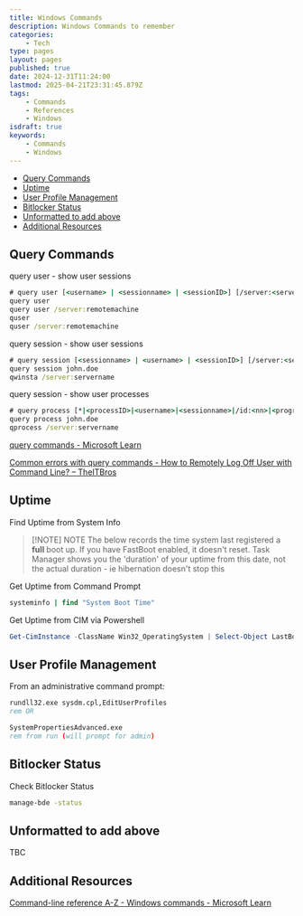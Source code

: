 ```yaml
---
title: Windows Commands
description: Windows Commands to remember
categories:
    - Tech
type: pages
layout: pages
published: true
date: 2024-12-31T11:24:00
lastmod: 2025-04-21T23:31:45.879Z
tags:
    - Commands
    - References
    - Windows
isdraft: true
keywords:
    - Commands
    - Windows
---
```



<!--- cSpell:disable --->
* [Query Commands](#query-commands)
* [Uptime](#uptime)
* [User Profile Management](#user-profile-management)
* [Bitlocker Status](#bitlocker-status)
* [Unformatted to add above](#unformatted-to-add-above)
* [Additional Resources](#additional-resources)
<!--- cSpell:enable --->

## Query Commands

query user - show user sessions

```bat
# query user [<username> | <sessionname> | <sessionID>] [/server:<servername>]
query user
query user /server:remotemachine
quser
quser /server:remotemachine
```

query session - show user sessions

```bat
# query session [<sessionname> | <username> | <sessionID>] [/server:<servername>] [/mode] [/flow] [/connect] [/counter]
query session john.doe
qwinsta /server:servername
```

query session - show user processes

```bat
# query process [*|<processID>|<username>|<sessionname>|/id:<nn>|<programname>] [/server:<servername>]
query process john.doe
qprocess /server:servername
```

[query commands - Microsoft Learn](https://learn.microsoft.com/en-au/windows-server/administration/windows-commands/query)

[Common errors with query commands - How to Remotely Log Off User with Command Line? – TheITBros](https://theitbros.com/remotely-log-off-user-with-cmd/#:~:text=Possible%20errors%20when%20executing%20the%20logoff%20command%3A)

## Uptime

Find Uptime from System Info

> [!NOTE] NOTE
> The below records the time system last registered a **full** boot up.
> If you have FastBoot enabled, it doesn't reset.
> Task Manager shows you the 'duration' of your uptime from this date, not the actual duration - ie hibernation doesn't stop this

Get Uptime from Command Prompt

```bat
systeminfo | find "System Boot Time"
```

Get Uptime from CIM via Powershell

```powershell
Get-CimInstance -ClassName Win32_OperatingSystem | Select-Object LastBootUpTime
```

## User Profile Management

From an administrative command prompt:

```bat
rundll32.exe sysdm.cpl,EditUserProfiles
rem OR

SystemPropertiesAdvanced.exe
rem from run (will prompt for admin)
```

## Bitlocker Status

Check Bitlocker Status

```bat
manage-bde -status
```

## Unformatted to add above

TBC

## Additional Resources

[Command-line reference A-Z - Windows commands - Microsoft Learn](https://learn.microsoft.com/en-au/windows-server/administration/windows-commands/windows-commands#command-line-reference-a-z)
